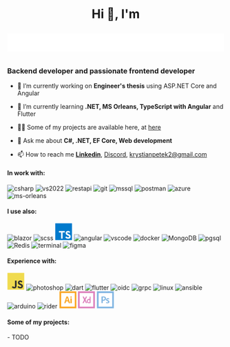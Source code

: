 <h1 align="center">
Hi 👋, I'm
<span>

![name.svg](name.svg)

</span>
</h1>

<h3 align="left">Backend developer and passionate frontend developer</h3>
<p></p>

- 🔭 I’m currently working on **Engineer's thesis** using ASP.NET Core and Angular

- 🌱 I’m currently learning **.NET, MS Orleans, TypeScript with Angular** and Flutter

- 👨‍💻 Some of my projects are available here, at [here](https://github.com/krystianpetek?tab=repositories)

- 💬 Ask me about **C#, .NET, EF Core, Web development**

- 📫 How to reach me **[Linkedin](https://www.linkedin.com/in/krystian-petek-3731b9215/)**, [Discord](https://discordapp.com/users/krystianpetek#1741), [krystianpetek2@gmail.com](mailto:krystianpetek2@gmail.com)

<h4>In work with:</h4>
<p align="left">
<img src="https://cdn.jsdelivr.net/gh/devicons/devicon/icons/csharp/csharp-original.svg" width="40" height="40" alt="csharp" title="C#"/>
<img src="https://upload.wikimedia.org/wikipedia/commons/thumb/2/2c/Visual_Studio_Icon_2022.svg/2048px-Visual_Studio_Icon_2022.svg.png" width="40" height="40" alt="vs2022" title="Visual Studio 2022"/>
<img src="https://icon-library.com/images/rest-api-icon/rest-api-icon-1.jpg" width="40" height="40" alt="restapi" title="Rest API"/>
<img src="https://www.vectorlogo.zone/logos/git-scm/git-scm-icon.svg" alt="git" width="40" height="40" title="Git"/>
<img src="https://img.icons8.com/color/512/microsoft-sql-server.png" alt="mssql" width="40" height="40" title="Microsoft SQL Server"/>
<img src="https://www.vectorlogo.zone/logos/getpostman/getpostman-icon.svg" alt="postman" width="40" height="40" title="Postman"/>
<img src="https://www.vectorlogo.zone/logos/microsoft_azure/microsoft_azure-icon.svg" alt="azure" width="40" height="40" title="Microsoft Azure"/>
<img src="https://avatars.githubusercontent.com/u/7149163?s=280&v=4" alt="ms-orleans" width="40" height="40" title="Microsoft Orleans"/>
</p>

<h4>I use also: </h4>
<p align="left">
<img src="https://devblogs.microsoft.com/aspnet/wp-content/uploads/sites/16/2019/04/BrandBlazor_nohalo_1000x.png" width="40" height="40" alt="blazor" title="Blazor"/>
<img src="https://sass-lang.com/assets/img/logos/logo-b6e1ef6e.svg" width="40" height="40" alt="scss" title="SCSS"/>
<img src="https://raw.githubusercontent.com/devicons/devicon/master/icons/typescript/typescript-original.svg" alt="ts" width="40" height="40" title="TypeScript"/>
<img src="https://angular.io/assets/images/logos/angular/angular.svg" width="40" height="40" alt="angular" title="Angular"/>
<img src="https://cdn.icon-icons.com/icons2/2107/PNG/512/file_type_vscode_icon_130084.png" width="40" height="40" alt="vscode" title="Visual Studio Code"/>
<img src="https://cdn-icons-png.flaticon.com/512/919/919853.png" alt="docker" width="40" height="40" title="Docker"/>
<img src="https://miro.medium.com/v2/resize:fit:512/1*doAg1_fMQKWFoub-6gwUiQ.png" alt="MongoDB" width="40" height="40" title="MongoDB"/>
<img src="https://upload.wikimedia.org/wikipedia/commons/thumb/2/29/Postgresql_elephant.svg/1200px-Postgresql_elephant.svg.png" alt="pgsql" width="40" height="40" title="PostgreSQL"/>
<img src="https://avatars.githubusercontent.com/u/1529926?s=200&v=4" alt="Redis" width="40" height="40" title="Redis"/>
<img src="https://upload.wikimedia.org/wikipedia/commons/a/af/PowerShell_Core_6.0_icon.png" alt="terminal" width="40" height="40" title="PowerShell"/>
<img src="https://www.vectorlogo.zone/logos/figma/figma-icon.svg" alt="figma" width="40" height="40" title="Figma"/>
</p>

<h4>Experience with:</h4>
<p align="left">
<img src="https://raw.githubusercontent.com/devicons/devicon/master/icons/javascript/javascript-original.svg" alt="js" width="40" height="40" title="JavaScript"/>
<img src="https://upload.wikimedia.org/wikipedia/commons/thumb/a/a7/React-icon.svg/1200px-React-icon.svg.png" alt="photoshop" width="40" height="40" title="React"/>
<img src="https://www.vectorlogo.zone/logos/dartlang/dartlang-icon.svg" alt="dart" width="40" height="40" title="Dart"/>
<img src="https://www.vectorlogo.zone/logos/flutterio/flutterio-icon.svg" alt="flutter" width="40" height="40" title="Flutter"/>
<img src="https://nat.sakimura.org/wp-content/uploads/2012/02/openid-icon-250x250.png" alt="oidc" width="40" height="40" title="OIDC"/>
<img src="https://avatars.githubusercontent.com/u/7802525?s=280&v=4" alt="grpc" width="40" height="40" title="gRPC"/>

<img src="https://upload.wikimedia.org/wikipedia/commons/thumb/f/f1/Icons8_flat_linux.svg/1200px-Icons8_flat_linux.svg.png" alt="linux" width="40" height="40" title="Linux"/>
<img src="https://b.thumbs.redditmedia.com/WmbHlRNHXOci-aUzBgHmKPMHRNvI2OtKF2XguHteO5A.png" alt="ansible" width="40" height="40" title="Ansible"/>
<img src="https://cdn.icon-icons.com/icons2/159/PNG/256/arduino_22429.png" alt="arduino" width="40" height="40" title="Arduino"/>
<img src="https://soft.ware.pl/images/jetbrains/rider_logos/logo.png" alt="rider" width="40" height="40" title="JetBrains Rider"/>
<img src="https://raw.githubusercontent.com/devicons/devicon/master/icons/illustrator/illustrator-line.svg" alt="xd" width="40" height="40" title="Adobe Illustrator"/>
<img src="https://raw.githubusercontent.com/devicons/devicon/master/icons/xd/xd-line.svg" alt="xd" width="40" height="40" title="Adobe Xd"/>
<img src="https://raw.githubusercontent.com/devicons/devicon/master/icons/photoshop/photoshop-line.svg" alt="photoshop" width="40" height="40"title="Adobe Photoshop"/>
</p>

<h4>Some of my projects:</h4>
- TODO

<!--<br/><img align="left" src="https://github-readme-stats.vercel.app/api/top-langs?username=krystianpetek&show_icons=true&locale=en&layout=compact&langs_count=8&theme=radical" alt="krystianpetek" /> -->

